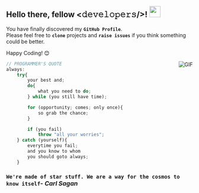 ## Hello there, fellow <𝚍𝚎𝚟𝚎𝚕𝚘𝚙𝚎𝚛𝚜/>! <img src="https://i.imgur.com/Vk2eWx1.gif" width="30px">

You have finally discovered my **`GitHub Profile`**. <br>
Please feel free to **`clone`** projects and **`raise issues`** if you think something could be better.

Happy Coding! 😊

<img align="right" alt="GIF" src="https://media.giphy.com/media/WUlplcMpOCEmTGBtBW/giphy.gif">

```javascript
// PROGRAMMER'S QUOTE
always:
	try{
		your best and;
		do{
			what you need to do;
		} while (you still have time);

		for (opportunity; comes; only once){
			so grab the chance;
		}

		if (you fail)
			throw "all your worries";
	} catch (yourself){
		everytime you fail;
		and you know to whom
		you should goto always;
	}
```
### `We're made of star stuff. We are a way for the cosmos to know itself`- _Carl Sagan_
<!--
**pranjalagg/pranjalagg** is a ✨ _special_ ✨ repository because its `README.md` (this file) appears on your GitHub profile.

Here are some ideas to get you started:

- 🔭 I’m currently working on ...
- 🌱 I’m currently learning ...
- 👯 I’m looking to collaborate on ...
- 🤔 I’m looking for help with ...
- 💬 Ask me about ...
- 📫 How to reach me: ...
- 😄 Pronouns: ...
- ⚡ Fun fact: ...
-->
